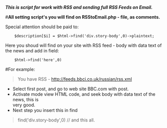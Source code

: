 
***This is script for work with RSS and sending full RSS Feeds on Email.***

#**All setting script's you will find on RSStoEmail.php - file, as comments.**

Special attention should be paid to:

     	$description[$i] = $html->find('div.story-body',0)->plaintext; 
     	
Here you shoud will find on your site with RSS feed - body with data text of the news and add in field: 

        $html->find('here',0)

#For example:
> You have RSS - http://feeds.bbci.co.uk/russian/rss.xml

- Select first post, and go to web site BBC.com with post.
- Activate mode view HTML code, and seek body with data text of the news, this is <div class="story-body"> very good.
- Next step you insert this in find

 > find('div.story-body',0)  // and this all.
